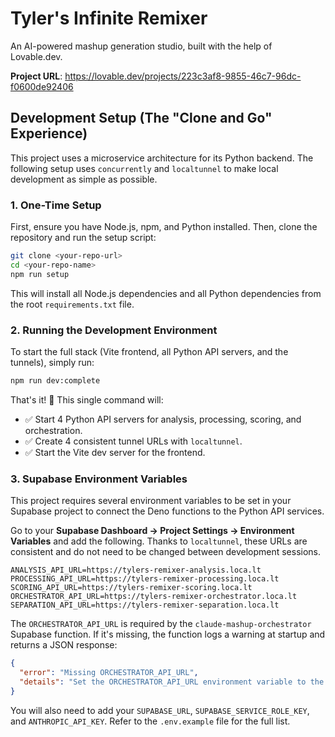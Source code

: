 # Tyler's Infinite Remixer

An AI-powered mashup generation studio, built with the help of Lovable.dev.

**Project URL**: https://lovable.dev/projects/223c3af8-9855-46c7-96dc-f0600de92406

## Development Setup (The "Clone and Go" Experience)

This project uses a microservice architecture for its Python backend. The following setup uses `concurrently` and `localtunnel` to make local development as simple as possible.

### 1. One-Time Setup

First, ensure you have Node.js, npm, and Python installed. Then, clone the repository and run the setup script:

```bash
git clone <your-repo-url>
cd <your-repo-name>
npm run setup
```
This will install all Node.js dependencies and all Python dependencies from the root `requirements.txt` file.

### 2. Running the Development Environment

To start the full stack (Vite frontend, all Python API servers, and the tunnels), simply run:

```bash
npm run dev:complete
```

That's it! 🚀 This single command will:
- ✅ Start 4 Python API servers for analysis, processing, scoring, and orchestration.
- ✅ Create 4 consistent tunnel URLs with `localtunnel`.
- ✅ Start the Vite dev server for the frontend.

### 3. Supabase Environment Variables

This project requires several environment variables to be set in your Supabase project to connect the Deno functions to the Python API services.

Go to your **Supabase Dashboard → Project Settings → Environment Variables** and add the following. Thanks to `localtunnel`, these URLs are consistent and do not need to be changed between development sessions.

```
ANALYSIS_API_URL=https://tylers-remixer-analysis.loca.lt
PROCESSING_API_URL=https://tylers-remixer-processing.loca.lt
SCORING_API_URL=https://tylers-remixer-scoring.loca.lt
ORCHESTRATOR_API_URL=https://tylers-remixer-orchestrator.loca.lt
SEPARATION_API_URL=https://tylers-remixer-separation.loca.lt
```

The `ORCHESTRATOR_API_URL` is required by the `claude-mashup-orchestrator` Supabase function.
If it's missing, the function logs a warning at startup and returns a JSON response:

```json
{
  "error": "Missing ORCHESTRATOR_API_URL",
  "details": "Set the ORCHESTRATOR_API_URL environment variable to the base URL of the orchestrator service."
}
```

You will also need to add your `SUPABASE_URL`, `SUPABASE_SERVICE_ROLE_KEY`, and `ANTHROPIC_API_KEY`. Refer to the `.env.example` file for the full list.
